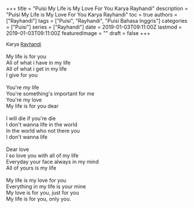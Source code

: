 +++
title = "Puisi My Life is My Love For You Karya Rayhandi"
description = "Puisi My Life is My Love For You Karya Rayhandi"
toc = true
authors = ["Rayhandi"]
tags = ["Puisi", "Rayhandi", "Puisi Bahasa Inggris"]
categories = ["Puisi"]
series = ["Rayhandi"]
date = 2019-01-03T09:11:00Z
lastmod = 2019-01-03T09:11:00Z
featuredImage = ""
draft = false
+++

<div style="text-align: justify;">
<div style="font-size: small;">Karya <a href="/authors/rayhandi/" target="_blank">Rayhandi</a></div><br />
My life is for you<br />All of what i have in my life<br />All of what i get in my life<br />I give for you<br /><br />You're my life<br />You're something's important for me<br />You're my love<br />My life is for you dear<br /><br />I will die if you're die<br />I don't wanna life in the world<br />In the world who not there you <br />I don't wanna life<br /><br />Dear love<br />I so love you with all of my life<br />Everyday your face always in my mind<br />All of yours is my life<br /><br />My life is my love for you<br />Everything in my life is your mine<br />My love is for you, just for you<br />My life is for you, only you.</div>

